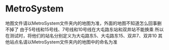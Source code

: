 # MetroSystem
地图文件请以MetroSystem文件夹内的地图为准，外面的地图不知道怎么回事删不掉了
由于5号线和15号线、7号线和10号线在大屯路东站和双井站不能换乘
所以在测试时，将他们的站名分别定义为大屯路东5、大屯路东15、双井7、双井10
其他站点名请以MetroSystem文件夹内的地图中的命名为准
